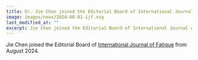```yaml
---
title: Dr. Jie Chen joined the Editorial Board of International Journal of Fatigue
image: images/news/2024-08-01-ijf.svg
last_modified_at: ""
excerpt: Jie Chen joined the Editorial Board of International Journal of Fatigue from August 2024.
---
```



Jie Chen joined the Editorial Board of [International Journal of Fatigue](https://www.sciencedirect.com/journal/international-journal-of-fatigue) from August 2024.

